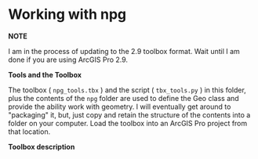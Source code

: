 # Working with npg

**NOTE**

I am in the process of updating to the 2.9 toolbox format.  Wait until I am done if you are using ArcGIS Pro 2.9.

**Tools and the Toolbox**

The toolbox ( ``npg_tools.tbx`` ) and the script ( ``tbx_tools.py`` ) in this folder, plus the contents of the ``npg`` folder are used to define the Geo class and provide the ability work with geometry.
I will eventually get around to "packaging" it, but, just copy and retain the structure of the contents into a folder on your computer.  Load the toolbox into an ArcGIS Pro project from that location.

**Toolbox description**
